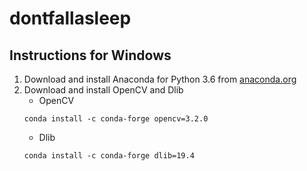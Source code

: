 # dontfallasleep
## Instructions for Windows
1. Download and install Anaconda for Python 3.6 from 
[anaconda.org](https://anaconda.org/)
2. Download and install OpenCV and Dlib
    * OpenCV
    ```
    conda install -c conda-forge opencv=3.2.0
    ```
    * Dlib
    ```
    conda install -c conda-forge dlib=19.4
    ```
